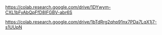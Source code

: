https://colab.research.google.com/drive/1DYwym-CXL1bFyAbQpFfD8IFGBV-abr6S

https://colab.research.google.com/drive/1bTdRrg2qhp91nx7PDa7LqX1j7-s1UUpN